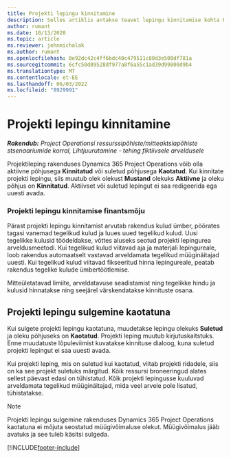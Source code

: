 ```yaml
---
title: Projekti lepingu kinnitamine
description: Selles artiklis antakse teavet lepingu kinnitamise kohta Project Operationsis.
author: rumant
ms.date: 10/13/2020
ms.topic: article
ms.reviewer: johnmichalak
ms.author: rumant
ms.openlocfilehash: 0e92dc42c4ff6bdc40c479511c80d3e500df781a
ms.sourcegitcommit: 6cfc50d89528df977a8f6a55c1ad39d99800d9b4
ms.translationtype: MT
ms.contentlocale: et-EE
ms.lasthandoff: 06/03/2022
ms.locfileid: "8929991"
---
```

# <a name="confirm-a-project-contract"></a>Projekti lepingu kinnitamine

_**Rakendub:** Project Operationsi ressurssipõhiste/mitteaktsiapõhiste stsenaariumide korral,  Lihtjuurutamine - tehing fiktiivsele arveldusele_

Projektileping rakenduses Dynamics 365 Project Operations võib olla aktiivne põhjusega **Kinnitatud** või suletud põhjusega **Kaotatud**. Kui kinnitate projekti lepingu, siis muutub olek olekust **Mustand** olekuks **Aktiivne** ja oleku põhjus on **Kinnitatud**. Aktiivset või suletud lepingut ei saa redigeerida ega uuesti avada. 

### <a name="financial-impact-of-confirming-a-project-contract"></a>Projekti lepingu kinnitamise finantsmõju

Pärast projekti lepingu kinnitamist arvutab rakendus kulud ümber, pöörates tagasi vanemad tegelikud kulud ja luues uued tegelikud kulud. Uusi tegelikke kulusid töödeldakse, võttes aluseks seotud projekti lepingurea arveldusmeetodi. Kui tegelikud kulud viitavad aja ja materjali lepingureale, loob rakendus automaatselt vastavad arveldamata tegelikud müüginäitajad uuesti. Kui tegelikud kulud viitavad fikseeritud hinna lepingureale, peatab rakendus tegelike kulude ümbertöötlemise.

Mitteületatavad limiite, arveldatavuse seadistamist ning tegelikke hindu ja kulusid hinnatakse ning seejärel värskendatakse kinnituste osana.

## <a name="close-a-project-contract-as-lost"></a>Projekti lepingu sulgemine kaotatuna

Kui sulgete projekti lepingu kaotatuna, muudetakse lepingu olekuks **Suletud** ja oleku põhjuseks on **Kaotatud**. Projekti leping muutub kirjutuskaitstuks. Enne muudatuste lõpuleviimist kuvatakse kinnituse dialoog, kuna suletud projekti lepingut ei saa uuesti avada.

Kui projekti leping, mis on suletud kui kaotatud, viitab projekti ridadele, siis on ka see projekt suletuks märgitud. Kõik ressursi broneeringud alates sellest päevast edasi on tühistatud. Kõik projekti lepingusse kuuluvad arveldamata tegelikud müüginäitajad, mida veel arvele pole lisatud, tühistatakse.

> [!NOTE]
> Projekti lepingu sulgemine rakenduses Dynamics 365 Project Operations kaotatuna ei mõjuta seostatud müügivõimaluse olekut. Müügivõimalus jääb avatuks ja see tuleb käsitsi sulgeda.


[!INCLUDE[footer-include](../../includes/footer-banner.md)]